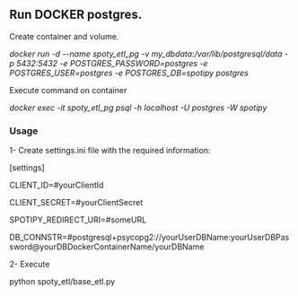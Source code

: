 ## Run DOCKER postgres.

Create container and volume.

*docker run -d --name spoty_etl_pg -v my_dbdata:/var/lib/postgresql/data -p 5432:5432 -e POSTGRES_PASSWORD=postgres -e POSTGRES_USER=postgres -e POSTGRES_DB=spotipy postgres*

Execute command on container

*docker exec -it spoty_etl_pg psql -h localhost -U postgres -W spotipy*

### Usage

1- Create settings.ini file with the required information:

[settings]

CLIENT_ID=#yourClientId

CLIENT_SECRET=#yourClientSecret

SPOTIPY_REDIRECT_URI=#someURL

DB_CONNSTR=#postgresql+psycopg2://yourUserDBName:yourUserDBPassword@yourDBDockerContainerName/yourDBName

2- Execute

python spoty_etl/base_etl.py
